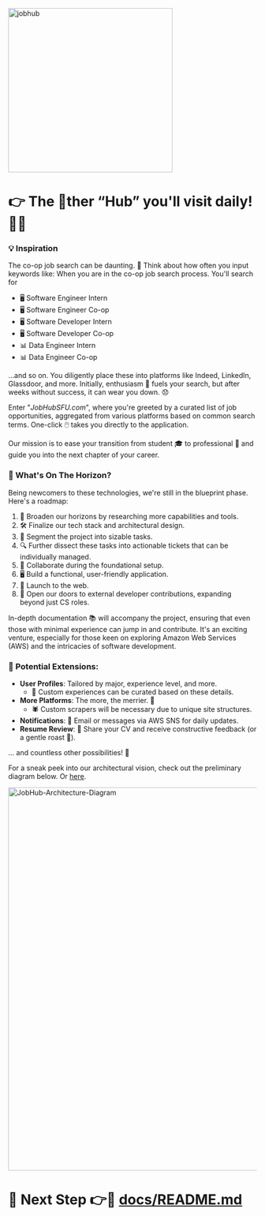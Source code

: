 <img width="333" alt="jobhub" src="https://github.com/sbshaun/JobHub/assets/99154887/3810ab61-3a9f-44d0-b40b-798c1167be24">

# 👉 The 🚫ther “Hub” you'll visit daily! 🙊🌟

### 💡 Inspiration
The co-op job search can be daunting. 🤔 Think about how often you input keywords like:
When you are in the co-op job search process. You'll search for 
- 🖥️ Software Engineer Intern 
- 🖥️ Software Engineer Co-op 
- 🖥️ Software Developer Intern 
- 🖥️ Software Developer Co-op 
- 📊 Data Engineer Intern 
- 📊 Data Engineer Co-op 

...and so on. You diligently place these into platforms like Indeed, LinkedIn, Glassdoor, and more. Initially, enthusiasm 🚀 fuels your search, but after weeks without success, it can wear you down. 😞

Enter "_JobHubSFU.com_", where you're greeted by a curated list of job opportunities, aggregated from various platforms based on common search terms. One-click 🖱️ takes you directly to the application. 

Our mission is to ease your transition from student 🎓 to professional 💼 and guide you into the next chapter of your career.

### 🌅 What's On The Horizon? 
Being newcomers to these technologies, we're still in the blueprint phase. Here's a roadmap:
1. 🧭 Broaden our horizons by researching more capabilities and tools.
2. 🛠️ Finalize our tech stack and architectural design.
3. 📝 Segment the project into sizable tasks.
4. 🔍 Further dissect these tasks into actionable tickets that can be individually managed.
5. 🤝 Collaborate during the foundational setup.
6. 🖥️ Build a functional, user-friendly application.
7. 🚀 Launch to the web.
8. 🚪 Open our doors to external developer contributions, expanding beyond just CS roles.

In-depth documentation 📚 will accompany the project, ensuring that even those with minimal experience can jump in and contribute. It's an exciting venture, especially for those keen on exploring Amazon Web Services (AWS) and the intricacies of software development.

### 🌟 Potential Extensions:
- **User Profiles**: Tailored by major, experience level, and more.
  - 🎨 Custom experiences can be curated based on these details.
- **More Platforms**: The more, the merrier. 🎉
  - 🕷️ Custom scrapers will be necessary due to unique site structures.
- **Notifications**: 📧 Email or messages via AWS SNS for daily updates.
- **Resume Review**: 📄 Share your CV and receive constructive feedback (or a gentle roast 🍖).

... and countless other possibilities! 🌌

For a sneak peek into our architectural vision, check out the preliminary diagram below. Or [here](https://miro.com/app/board/uXjVNX2YT9k=/?share_link_id=732210735449). 

<img width="777" alt="JobHub-Architecture-Diagram" src="https://github.com/sbshaun/JobHub/assets/99154887/5de417cc-d087-41e0-9df4-b73d22a52128">

# 🌟 Next Step 👉🚀 [docs/README.md](docs/README.md) 
